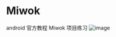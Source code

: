 # Miwok
android 官方教程 Miwok 项目练习
![image](https://github.com/YUBINNN/Image/blob/master/Miwok/Miwok.jpg)
